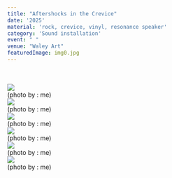 ```yaml
---
title: "Aftershocks in the Crevice"
date: '2025'
material: 'rock, crevice, vinyl, resonance speaker'
category: 'Sound installation'
event: " "
venue: "Waley Art"
featuredImage: img0.jpg
---
```

  <div class="box">
      <div class="dscrptn">
        <br>
      </div>
  </div>

  <div class="box">
      <div class="dscrptn">
        <br>
      </div>
  </div>

  <div class="box">
      <img class="subimg" src="./img1.jpg">
      <div class="photocredit">(photo by : me)</div>
  </div>
  <div class="box">
      <img class="subimg" src="./img2.jpg">
      <div class="photocredit">(photo by : me)</div>
  </div>
  <div class="box">
      <img class="subimg" src="./img3.jpg">
      <div class="photocredit">(photo by : me)</div>
  </div>
  <div class="box">
      <img class="subimg" src="./img4.jpg">
      <div class="photocredit">(photo by : me)</div>
  </div>
  <div class="box">
      <img class="subimg" src="./img5.jpg">
      <div class="photocredit">(photo by : me)</div>
  </div>
  <div class="box">
      <img class="subimg" src="./img6.jpg">
      <div class="photocredit">(photo by : me)</div>
  </div>


  <div class="box"></div>

  <!-- <iframe title="vimeo-player" src="https://player.vimeo.com/video/1069926808?h=06fb2c96db" frameborder="0" allowfullscreen></iframe> -->

  <div class="box"></div>
